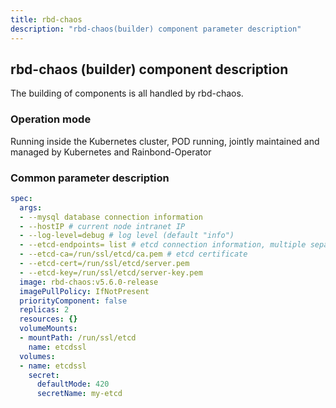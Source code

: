 ```yaml
---
title: rbd-chaos
description: "rbd-chaos(builder) component parameter description"
---
```


## rbd-chaos (builder) component description

The building of components is all handled by rbd-chaos.

### Operation mode

Running inside the Kubernetes cluster, POD running, jointly maintained and managed by Kubernetes and Rainbond-Operator


### Common parameter description

```yaml title="kubectl edit rbdcomponents.rainbond.io rbd-chaos -n rbd-system"
spec:
  args:
  - --mysql database connection information
  - --hostIP # current node intranet IP
  - --log-level=debug # log level (default "info")
  - --etcd-endpoints= list # etcd connection information, multiple separated by comma
  - --etcd-ca=/run/ssl/etcd/ca.pem # etcd certificate
  - --etcd-cert=/run/ssl/etcd/server.pem
  - --etcd-key=/run/ssl/etcd/server-key.pem
  image: rbd-chaos:v5.6.0-release
  imagePullPolicy: IfNotPresent
  priorityComponent: false
  replicas: 2
  resources: {}
  volumeMounts:
  - mountPath: /run/ssl/etcd
    name: etcdssl
  volumes:
  - name: etcdssl
    secret:
      defaultMode: 420
      secretName: my-etcd
```



